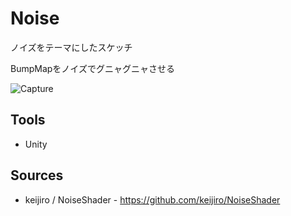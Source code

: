 Noise
=================

ノイズをテーマにしたスケッチ

BumpMapをノイズでグニャグニャさせる

![Capture](https://raw.githubusercontent.com/mattatz/InteractiveCoding/master/Noise/Captures/Capture.gif)

## Tools

- Unity


## Sources

- keijiro / NoiseShader - https://github.com/keijiro/NoiseShader

